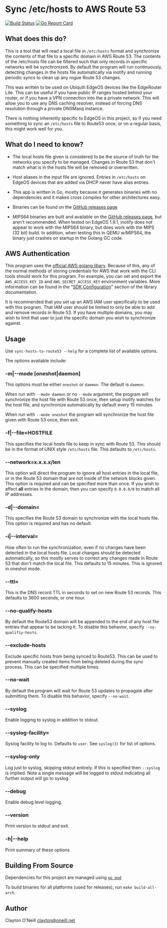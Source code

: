 # Sync /etc/hosts to AWS Route 53

[![Build Status](https://travis-ci.org/claytono/sync-hosts-to-route53.svg?branch=master)](https://travis-ci.org/claytono/sync-hosts-to-route53) [![Go Report Card](https://goreportcard.com/badge/github.com/claytono/sync-hosts-to-route53)](https://goreportcard.com/report/github.com/claytono/sync-hosts-to-route53)

## What does this do?

This is a tool that will read a local file in `/etc/hosts` format and
synchronize the contents of that file to a specific domain in AWS Route 53.
The contents of the /etc/hosts file can be filtered such that only records in
specific networks will be synchronized.  By default the program will run
continuously, detecting changes in the hosts file automatically via inotify and
running periodic syncs to clean up any rogue Route 53 changes.

This was written to be used on Ubiquiti EdgeOS devices like the EdgeRouter
Lite.  This can be useful if you have public IP ranges hosted behind your
router, or if you have a VPN connection into the a private network.  This will
allow you to use any DNS caching resolver, instead of forcing DNS resolution
through a private DNSMasq instance.

There is nothing inherently specific to EdgeOS in this project, so if you need
something to sync an `/etc/hosts` file to Route53 once, or on a regular basis,
this might work well for you.

## What do I need to know?

* The local hosts file given is considered to be the source of truth for the
  networks  you specify to be managed.  Changes in Route 53 that don't match
  what is in the hosts file will be removed or overwritten.

* Host aliases in the input file are ignored.  Entries in `/etc/hosts` on
  EdgeOS devices that are added via DHCP never have alias entries.

* This app is written in Go, mostly because it generates binaries with no
  dependencies and it makes cross compiles for other architectures easy.

* Binaries can be found on the [GitHub releases
  page](https://github.com/claytono/sync-hosts-to-route53/releases)

* MIPS64 binaries are built and available on the [GitHub releases
  page](https://github.com/claytono/sync-hosts-to-route53/releases), but
  aren't recommended.  When tested on EdgeOS 1.9.1, inotify does not appear to
  work with the MIPS64 binary, but does work with the MIPS (32 bit) build.  In
  addition, when testing this in QEMU w/MIPS64, the binary just crashes on
  startup in the Golang GC code.

## AWS Authentication

This program uses the [official AWS golang
libary](https://github.com/aws/aws-sdk-go).  Because of this, any of the normal
methods of storing credentials for AWS that work with the CLI tools should work
for this program.  For example, you can set and export the `AWS_ACCESS_KEY_ID`
and `AWS_SECRET_ACCESS_KEY` environment variables.  More information can be
found in the "[SDK Configuration](https://docs.aws.amazon.com/sdk-for-go/v1/developer-guide/configuring-sdk.html#specifying-credentials)"
section of the library documentation.

It is recommended that you set up an AWS IAM user specifically to be used with
this program.  That IAM user should be limited to only be able to add and
remove records in Route 53.  If you have multiple domains, you may wish to
limit that user to just the specific domain you wish to synchronize against. 

## Usage

Use `sync-hosts-to-route53 --help` for a complete list of available options.

The options available include:

### -m|--mode [oneshot|daemon]

This options must be either `oneshot` or `daemon`.  The default is `daemon`.

When run with `--mode daemon` or no `--mode` argument, the program will
synchronize the host file with Route 53 once, then setup inotify watches for
the host file, and synchronize automatically by default every 15 minutes.

When run with `--mode oneshot` the program will synchronize the host file
given with Route 53 once, then exit.

### -f|--file=HOSTFILE

This specifies the local hosts file to keep in sync with Route 53.  This should
be in the format of UNIX style `/etc/hosts` file.  This defaults to
`/etc/hosts`.

### --network=x.x.x.x/len

This option will direct the program to ignore all host entries in the local
file, or in the Route 53 domain that are not inside of the network blocks
given.  This option is required and can be specified more than once.  If you
wish to affect **all** entries in the domain, then you can specify `0.0.0.0/0`
to match all IP addresses.

### -d|--domain=

This specifies the Route 53 domain to synchronize with the local hosts file.
This option is required and has no default.

### -i|--interval=

How often to run the synchronization, even if no changes have been detected in
the local hosts file.  Local changes should be detected automatically, so this
mostly serves to correct any changes made in Route 53 that don't match the
local file.  This defaults to 15 minutes.  This is ignored in oneshot mode.

### --ttl=

This is the DNS record TTL in seconds to set on new Route 53 records.  This
defaults to 3600 seconds, or one hour.

### --no-qualify-hosts

By default the Route53 domain will be appended to the end of any host file
entries that appear to be lacking it.  To disable this behavior, specify
`--no-qualifiy-hosts`.

### --exclude-hosts

Exclude specific hosts from being synced to Route53.  This can be used to
prevent manually created items from being deleted during the sync process.
This can be specified multiple times.

### --no-wait

By default the program will wait for Route 53 updates to propagate after
submitting them.  To disable this behavior, specify `--no-wait`.

### --syslog

Enable logging to syslog in addition to stdout.

### --syslog-facility=

Syslog facility to log to.  Defaults to `user`.  See `syslog(3)` for list of
options.

### --syslog-only

Log just to syslog, skipping stdout entirely.  If this is specified then
`--syslog` is implied.  Note a single message will be logged to stdout
indicating all further output will go to syslog.

### --debug

Enable debug level logging.

### --version

Print version to stdout and exit.

### -h|--help

Print summary of these options

## Building From Source

Dependencies for this project are managed using [`go mod`](https://github.com/golang/go/wiki/Modules)

To build binaries for all platforms (used for releases), run `make
build-all-arch`.

## Author

Clayton O'Neill
clayton@oneill.net
